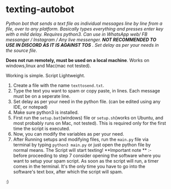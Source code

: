 # texting-autobot
*Python bot that sends a text file as individual messages line by line from a file, over to any platform. Basically types everything and presses enter key with a mild delay. Requires python3. Can use in WhatsApp web/ FB messanger / Instagram / Any live messenger. **NOT RECOMMENDED TO USE IN DISCORD AS IT IS AGAINST TOS** . Set delay as per your needs in the source file*.

**Does not run remotely, must be used on a local machine**. Works on windows,linux and Mac(mac not tested). 

Working is simple. Script Lightweight.
1. Create a file with the name `texttosend.txt`. 
2. Type the text you want to spam or copy paste, in lines. Each message must be on a seperate line.
3. Set delay as per your need in the python file. (can be edited using any IDE, or notepad)
4. Make sure python3 is installed. 
5. First run the `setup.bat`(windows) file or `setup.sh`(works on Ubuntu, and most probably runs on Mac, not tested). This is required only for the first time the script is executed.
6. Now, you can modify the variables as per your need.
7. After Running setups and modifying files, run the `main.py` file via terminal by typing `python3 main.py` or just open the python file by normal means. The Script will start texting!
**Important note ** :- before proceeding to step 7 consider opening the software where you want to setup your spam script. As soon as the script will run, a timer comes in the terminal. It's the only time you have to go into the software's text box, after which the script will spam.

:) 
